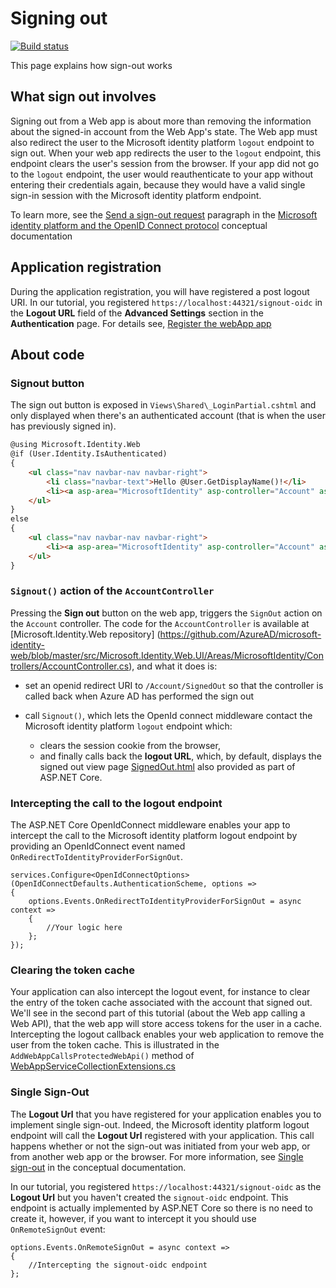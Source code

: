 # Signing out

[![Build status](https://identitydivision.visualstudio.com/IDDP/_apis/build/status/AAD%20Samples/.NET%20client%20samples/ASP.NET%20Core%20Web%20App%20tutorial)](https://identitydivision.visualstudio.com/IDDP/_build/latest?definitionId=819)

This page explains how sign-out works

## What sign out involves

Signing out from a Web app is about more than removing the information about the signed-in account from the Web App's state.
The Web app must also redirect the user to the Microsoft identity platform `logout` endpoint to sign out. When your web app redirects the user to the `logout` endpoint, this endpoint clears the user's session from the browser. If your app did not go to the `logout` endpoint, the user would reauthenticate to your app without entering their credentials again, because they would have a valid single sign-in session with the Microsoft identity platform endpoint.

To learn more, see the [Send a sign-out request](https://docs.microsoft.com/en-us/azure/active-directory/develop/v2-protocols-oidc#send-a-sign-out-request) paragraph in the [Microsoft identity platform and the OpenID Connect protocol](https://docs.microsoft.com/en-us/azure/active-directory/develop/v2-protocols-oidc) conceptual documentation

## Application registration

During the application registration, you will have registered a post logout URI. In our tutorial, you registered `https://localhost:44321/signout-oidc` in the **Logout URL** field of the **Advanced Settings** section in the **Authentication** page. For details see, [
Register the webApp app](https://github.com/Azure-Samples/active-directory-aspnetcore-webapp-openidconnect-v2/tree/master/1-WebApp-OIDC/1-1-MyOrg#register-the-webapp-app-webapp)

## About code

### Signout button

The sign out button is exposed in `Views\Shared\_LoginPartial.cshtml` and only displayed when there's an authenticated account (that is when the user has previously signed in).

```html
@using Microsoft.Identity.Web
@if (User.Identity.IsAuthenticated)
{
    <ul class="nav navbar-nav navbar-right">
        <li class="navbar-text">Hello @User.GetDisplayName()!</li>
        <li><a asp-area="MicrosoftIdentity" asp-controller="Account" asp-action="SignOut">Sign out</a></li>
    </ul>
}
else
{
    <ul class="nav navbar-nav navbar-right">
        <li><a asp-area="MicrosoftIdentity" asp-controller="Account" asp-action="SignIn">Sign in</a></li>
    </ul>
}
```

### `Signout()` action of the `AccountController`

Pressing the **Sign out** button on the web app, triggers the `SignOut` action on the `Account` controller. The code for the `AccountController` is available at [Microsoft.Identity.Web repository]
(https://github.com/AzureAD/microsoft-identity-web/blob/master/src/Microsoft.Identity.Web.UI/Areas/MicrosoftIdentity/Controllers/AccountController.cs), and what it does is:

- set an openid redirect URI to `/Account/SignedOut` so that the controller is called back when Azure AD has performed the sign out
- call `Signout()`, which lets the OpenId connect middleware contact the Microsoft identity platform `logout` endpoint which:

  - clears the session cookie from the browser,
  - and finally calls back the **logout URL**, which, by default, displays the signed out view page [SignedOut.html](https://github.com/aspnet/AspNetCore/blob/master/src/Azure/AzureAD/Authentication.AzureAD.UI/src/Areas/AzureAD/Pages/Account/SignedOut.cshtml) also provided as part of ASP.NET Core.

### Intercepting the call to the logout endpoint

The ASP.NET Core OpenIdConnect middleware enables your app to intercept the call to the Microsoft identity platform logout endpoint by providing an OpenIdConnect event named `OnRedirectToIdentityProviderForSignOut`.

```CSharp
services.Configure<OpenIdConnectOptions>(OpenIdConnectDefaults.AuthenticationScheme, options =>
{
    options.Events.OnRedirectToIdentityProviderForSignOut = async context =>
    {
        //Your logic here
    };
});
```

### Clearing the token cache

Your application can also intercept the logout event, for instance to clear the entry of the token cache associated with the account that signed out. We'll see in the second part of this tutorial (about the Web app calling a Web API), that the web app will store access tokens for the user in a cache. Intercepting the logout callback enables your web application to remove the user from the token cache. This is illustrated in the `AddWebAppCallsProtectedWebApi()` method of [WebAppServiceCollectionExtensions.cs](https://github.com/AzureAD/microsoft-identity-web/blob/master/src/Microsoft.Identity.Web/WebAppServiceCollectionExtensions.cs#L202-L208)

### Single Sign-Out

The **Logout Url** that you have registered for your application enables you to implement single sign-out. Indeed, the Microsoft identity platform logout endpoint will call the **Logout Url** registered with your application. This call happens whether or not the sign-out was initiated from your web app, or from another web app or the browser. For more information, see [Single sign-out](https://docs.microsoft.com/en-us/azure/active-directory/develop/v2-protocols-oidc#single-sign-out) in the conceptual documentation.

In our tutorial, you registered `https://localhost:44321/signout-oidc` as the **Logout Url** but you haven't created the `signout-oidc` endpoint. This endpoint is actually implemented by ASP.NET Core so there is no need to create it, however, if you want to intercept it you should use `OnRemoteSignOut` event:

```CSharp
options.Events.OnRemoteSignOut = async context =>
{
    //Intercepting the signout-oidc endpoint
};
```
